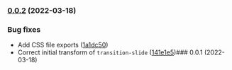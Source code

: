 

### [0.0.2](https://github.com/MorevM/vue-transitions/compare/v0.0.1...v0.0.2) (2022-03-18)


### Bug fixes

* Add CSS file exports ([1a1dc50](https://github.com/MorevM/vue-transitions/commit/1a1dc50ff1dd31f8043002864bbe5224b31019ef))
* Correct initial transform of `transition-slide` ([141e1e5](https://github.com/MorevM/vue-transitions/commit/141e1e5fa0a3414dd47132bd381ca3837058c88d))### 0.0.1 (2022-03-18)